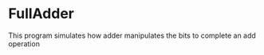 FullAdder
=========

This program simulates how adder manipulates the bits to complete an add operation
